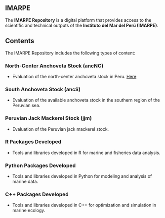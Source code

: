 ## IMARPE
The **IMARPE Repository** is a digital platform that provides access to the scientific and technical outputs of the **Instituto del Mar del Perú (IMARPE)**.

## Contents
The IMARPE Repository includes the following types of content:

### North-Center Anchoveta Stock (**ancNC**)
- Evaluation of the north-center anchoveta stock in Peru. [Here]()

### South Anchoveta Stock (**ancS**)
- Evaluation of the available anchoveta stock in the southern region of the Peruvian sea.

### Peruvian Jack Mackerel Stock (**jjm**)
- Evaluation of the Peruvian jack mackerel stock.

### R Packages Developed
- Tools and libraries developed in R for marine and fisheries data analysis.

### Python Packages Developed
- Tools and libraries developed in Python for modeling and analysis of marine data.

### C++ Packages Developed
- Tools and libraries developed in C++ for optimization and simulation in marine ecology.

